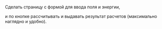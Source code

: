 Сделать страницу с формой для ввода поля и энергии,

и по кнопке рассчитывать и выдавать результат расчетов (максимально наглядно и удобно).
